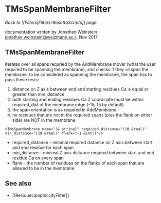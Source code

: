 # TMsSpanMembraneFilter
*Back to [[Filters|Filters-RosettaScripts]] page.*

documentation written by Jonathan Weinstein jonathan.weinstein@weizmann.ac.il, Nov 2017

## TMsSpanMembraneFilter

iterates over all spans requried by the AddMembrane mover (what the user required to be spanning the membrane),
and checks if they all span the membrane. 
to be considered as spanning the membrane, the span has to pass these tests:
1. distance on Z axis between end and starting residues Ca is equal or greater than min_distance
2. both starting and ending residues Ca Z coordinate must be within required_dist of the membrane edge (-15, 15 by default)
3. the span orientation is as required in AddMembrane
4. no residues that are not in the required spans (plus the flank on either side) are NOT in the membrane

```
<TMsSpanMembrane name="(& string)" required_distance="(10 &real)" min_distance="(20 &real)" flank="(1 &int|)"/>
```

- required_distance - minimal required distance on Z axis between start and end residue for each span
- min_distance - minimal Z axis distance required between start and end residue Ca on every span
- flank - the number of residues on the flanks of each span that are allowed to be in the membrane

## See also

* [[ResidueLipophilicityFilter]]
